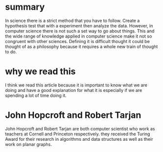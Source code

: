 # summary 

In science there is a strict method that you have to follow. Create a hypothesis test that with a experiment then analyze the data. However, in computer science there is not such a set way to go about things. This and the wide range of knowledge applied in computer science make it not so congruent with other sciences. Defining it is difficult thought it could be thought of as a philosophy because it requires a whole new train of thought to do. 

# why we read this

I think we read this article because it is important to know  what we are doing and have a good explanation for what it is especially if we are spending a lot of time doing it. 

# John Hopcroft and Robert Tarjan

John Hopcroft and Robert Tarjan are both computer scientist who work as teachers at Cornell and Princeton respectively. they received the Turing Award for their research in algorithms and data structures as well as their work on planar graphs.    

